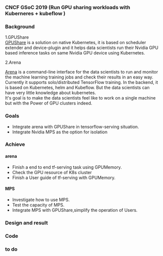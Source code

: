 ### CNCF GSoC 2019 (Run GPU sharing workloads with Kuberneres + kubeflow )
### Background
1\.GPUShare  
[GPUShare](https://github.com/AliyunContainerService/gpushare-scheduler-extender) is a solution on native Kubernetes, it is based on scheduler extender and device-plugin and it helps data scientists run  their Nvidia GPU based inference tasks on same Nvidia GPU device using Kubernetes.   
  
2\.Arena   

[Arena](https://github.com/kubeflow/arena) is a command-line interface for the data scientists to run and monitor the machine learning training jobs and check their results in an easy way.   
Currently it supports solo/distributed TensorFlow training. In the backend, it is based on Kubernetes, helm and Kubeflow. But the data scientists can have very little knowledge about kubernetes.  
It's goal is to make the data scientists feel like to work on a single machine but with the Power of GPU clusters indeed.  

### Goals
* Integrate arena with GPUShare in tensorflow-serving situation.
* Integrate Nvidia MPS as the option for isolation

### Achieve
#### arena
* Finish a end to end tf-serving task using GPUMemory.  
* Check the GPU resource of K8s cluster  
* Finish a User guide of tf-serving with GPUMemory.

#### MPS
* Investigate how to use MPS.
* Test the capacity of MPS.  
* Integrate MPS with GPUShare,simplify the operation of Users.

### Design and result
### Code
### to do

